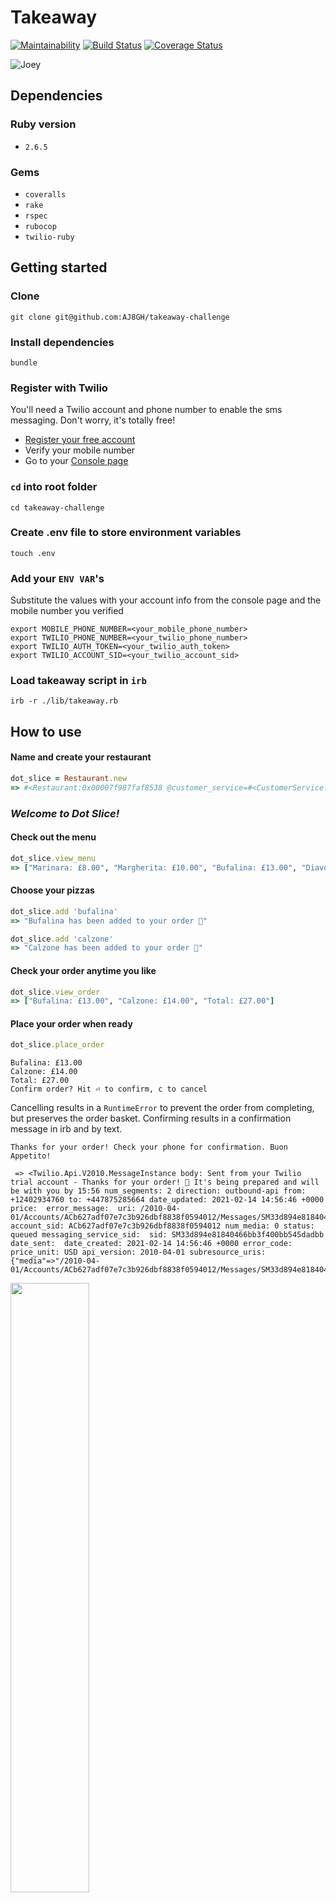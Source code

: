 # Takeaway

[![Maintainability](https://api.codeclimate.com/v1/badges/79727ec5f4c93807146c/maintainability)](https://codeclimate.com/github/AJ8GH/takeaway-challenge/maintainability) [![Build Status](https://travis-ci.com/AJ8GH/takeaway-challenge.svg?branch=master)](https://travis-ci.com/AJ8GH/takeaway-challenge) [![Coverage Status](https://coveralls.io/repos/github/AJ8GH/takeaway-challenge/badge.svg?branch=master)](https://coveralls.io/github/AJ8GH/takeaway-challenge?branch=master)

![Joey](https://media.giphy.com/media/jn2iXu2HRpMuovBrrV/giphy.gif)

## Dependencies

### Ruby version
- `2.6.5`

### Gems
- `coveralls`
- `rake`
- `rspec`
- `rubocop`
- `twilio-ruby`

## Getting started

### Clone

```shell
git clone git@github.com:AJ8GH/takeaway-challenge
```

### Install dependencies

```shell
bundle
```

### Register with Twilio

You'll need a Twilio account and phone number to enable the sms messaging. Don't worry, it's totally free!
- [Register your free account](https://www.twilio.com/try-twilio)
- Verify your mobile number
- Go to your [Console page](https://www.twilio.com/console)

### `cd` into root folder
```shell
cd takeaway-challenge
```

### Create .env file to store environment variables
```shell
touch .env
```

### Add your `ENV VAR`'s
Substitute the values with your account info from the console page and the  mobile number you verified

```
export MOBILE_PHONE_NUMBER=<your_mobile_phone_number>
export TWILIO_PHONE_NUMBER=<your_twilio_phone_number>
export TWILIO_AUTH_TOKEN=<your_twilio_auth_token>
export TWILIO_ACCOUNT_SID=<your_twilio_account_sid>
```

### Load takeaway script in `irb`
```shell
irb -r ./lib/takeaway.rb
```

## How to use

#### Name and create your restaurant

```ruby
dot_slice = Restaurant.new
=> #<Restaurant:0x00007f987faf8538 @customer_service=#<CustomerService:0x00007f987faf8470 @client_class=Twilio>, @display=#<Display:0x00007f987faf8448>, @menu={:marinara=>8, :margherita=>10, :bufalina=>13, :diavola=>14, :napoli=>14, :calzone=>14, :fiorentina=>14, :capricciosa=>15}, @order=[]>
```

### _Welcome to Dot Slice!_

#### Check out the menu

```ruby
dot_slice.view_menu
=> ["Marinara: £8.00", "Margherita: £10.00", "Bufalina: £13.00", "Diavola: £14.00", "Napoli: £14.00", "Calzone: £14.00", "Fiorentina: £14.00", "Capricciosa: £15.00"]
```

#### Choose your pizzas

```ruby
dot_slice.add 'bufalina'
=> "Bufalina has been added to your order 🍕"

dot_slice.add 'calzone'
=> "Calzone has been added to your order 🍕"
```

#### Check your order anytime you like

```ruby
dot_slice.view_order
=> ["Bufalina: £13.00", "Calzone: £14.00", "Total: £27.00"]
```

#### Place your order when ready

```ruby
dot_slice.place_order
```
```
Bufalina: £13.00
Calzone: £14.00
Total: £27.00
Confirm order? Hit ⏎ to confirm, c to cancel
```
Cancelling results in a `RuntimeError` to prevent the order from completing, but preserves the order basket. Confirming results in a confirmation message in irb and by text.

```
Thanks for your order! Check your phone for confirmation. Buon Appetito!

 => <Twilio.Api.V2010.MessageInstance body: Sent from your Twilio trial account - Thanks for your order! 🍕 It's being prepared and will be with you by 15:56 num_segments: 2 direction: outbound-api from: +12402934760 to: +447875285664 date_updated: 2021-02-14 14:56:46 +0000 price:  error_message:  uri: /2010-04-01/Accounts/ACb627adf07e7c3b926dbf8838f0594012/Messages/SM33d894e81840466bb3f400bb545dadbb.json account_sid: ACb627adf07e7c3b926dbf8838f0594012 num_media: 0 status: queued messaging_service_sid:  sid: SM33d894e81840466bb3f400bb545dadbb date_sent:  date_created: 2021-02-14 14:56:46 +0000 error_code:  price_unit: USD api_version: 2010-04-01 subresource_uris: {"media"=>"/2010-04-01/Accounts/ACb627adf07e7c3b926dbf8838f0594012/Messages/SM33d894e81840466bb3f400bb545dadbb/Media.json"}>
```

<img src="./IMG_8241.jpeg" width="50%">

#### All classes are designed to have maximum flexibility and extendability using `dependency injection`

Menu.new takes optional hash argument of dishes and prices, which overrides the Pizza menu

```ruby
RUBY_MURRAY = { jalfrezi: 11, rice: 3.5, lassi: 4, popadoms: 2.5 }

menu = Menu.new(RUBY_MURRAY)
=> #<Menu:0x00007f987fc482a8 @meals={:jalfrezi=>11, :rice=>3.5, :lassi=>4, :popadoms=>2.5}>

menu.meals
=> {:jalfrezi=>11, :rice=>3.5, :lassi=>4, :popadoms=>2.5}
```

Restaurant takes any hash as a menu argument

```ruby
ruby_murray = Restaurant.new(menu: RUBY_MURRAY) # or Restaurant.new(menu: menu.meals)

=> #<Restaurant:0x00007f987fc7a168 @customer_service=#<CustomerService:0x00007f987fc7a140 @client_class=Twilio>, @display=#<Display:0x00007f987fc7a0f0>, @menu={:jalfrezi=>11, :rice=>3.5, :lassi=>4, :popadoms=>2.5}, @order=[]>

ruby_murray.view_menu
=> ["Jalfrezi: £11.00", "Rice: £3.50", "Lassi: £4.00", "Popadoms: £2.50"]
```

## Reflections

### Techniques applied

- Automated messaging: programming automated sms message sending using `twilio-ruby` through Twilio messaging client
- Domain modelling: translating [user stories](#user-stories) into sequence diagrams into code
- Mocking: using doubles and stubs to test classes in full isolation
- TDD: Test driving the design and build, using red, green refactor approach
- OOD: SRP, Encapsulation, Dependency injection, Polymorphism
- Environment Variables: setting project specific ENV VARs and loading them with `dotenv`
- REST APIs: working with Twilio API

### What went well

- Using new concepts for the first time and making them work:
  - Twilio messaging
  - Setting ENV VARs with Dotenv
  - Working with APIs)
- Feature testing and test driving to focus on user functionality
- Keeping things relatively simple from a design and readability point of view
- Applying encapsulation, SRP, dependency injection

### What to do differently

- Create a meal class or struct
- Build in text-ordering capability
- Even more simplicity and readability
- Using doubles and stubs to mock Twilio but still test the texting methods effectively

```
                            _________
              r==           |       |
           _  //            |  M.A. |   ))))
          |_)//(''''':      |       |
            //  \_____:_____.-------D     )))))
           //   | ===  |   /        \
       .:'//.   \ \=|   \ /  .:'':./    )))))
      :' // ':   \ \ ''..'--:'-.. ':
      '. '' .'    \:.....:--'.-'' .'
       ':..:'                ':..:'

 ```

## User Stories

```
As a customer
So that I can check if I want to order something
I would like to see a list of dishes with prices

As a customer
So that I can order the meal I want
I would like to be able to select some number of several available dishes

As a customer
So that I can verify that my order is correct
I would like to check that the total I have been given matches the sum of the various dishes in my order

As a customer
So that I am reassured that my order will be delivered on time
I would like to receive a text such as "Thank you! Your order was placed and will be delivered before 18:52" after I have ordered
```

